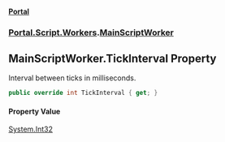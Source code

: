 #### [Portal](index.md 'index')
### [Portal.Script.Workers](Portal.Script.Workers.md 'Portal.Script.Workers').[MainScriptWorker](MainScriptWorker.md 'Portal.Script.Workers.MainScriptWorker')

## MainScriptWorker.TickInterval Property

Interval between ticks in milliseconds.

```csharp
public override int TickInterval { get; }
```

#### Property Value
[System.Int32](https://docs.microsoft.com/en-us/dotnet/api/System.Int32 'System.Int32')